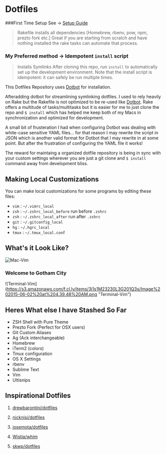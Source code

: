 Dotfiles 
=========

###First Time Setup See -> [Setup Guide](https://github.com/bradbergeron-us/dotfiles/blob/master/setup.md)
> Rakefile installs all dependencies [Homebrew, rbenv, pow, npm, prezto fork etc.] 
Great if you are starting from scratch and have nothing installed the rake tasks can automate that process.

### My Preferred method -> Idempotent `install` script
> Installs Symlinks
After cloning this repo, run `install` to automatically set up the development environment. Note that the install script is idempotent: it can safely be run multiple times.

This Dotfiles Repository uses [Dotbot](https://github.com/anishathalye/dotbot) for installation.

Afteradding dotbot for streamlining symlinking dotfiles. I used to rely heavily on Rake but the Rakefile is not optimized to be re-used like [Dotbot](https://github.com/anishathalye/dotbot). Rake offers a multitude of tasks/multitasks but it is easier for me to just clone the repo and `$ install` which has helped me keep both of my Macs in synchronization and optimized for development.

A small bit of frusteration I had when configuring Dotbot was dealing with white-case sensitive YAML files... for that reason I may rewrite the script in JSON which is another valid format for Dotbot that I may rewrite in at some point. But after the frustration of configuring the YAML file it works! 

The reward for maintaing a organized dotfile repository is being in sync with your custom settings wherever you are just a git clone and `$ install` command away from development bliss.

Making Local Customizations
---------------------------

You can make local customizations for some programs by editing these files:

* `vim` : `~/.vimrc_local`
* `zsh` : `~/.zshrc_local_before` run before `.zshrc`
* `zsh` : `~/.zshrc_local_after` run after `.zshrc`
* `git` : `~/.gitconfig_local`
* `hg` : `~/.hgrc_local`
* `tmux` : `~/.tmux_local.conf`

What's it Look Like?
---------------------------
![Mac-Vim](https://s3.amazonaws.com/f.cl.ly/items/3F343Q0H3q0e2x3U3x1l/Image%202015-06-02%20at%204.30.02%20AM.png "Mac-Vim Setup")

### Welcome to Gotham City

![Terminal-Vim] (https://s3.amazonaws.com/f.cl.ly/items/3j1s1M23230L3G201Q3s/Image%202015-06-02%20at%204.39.48%20AM.png "Terminal-Vim")

Heres What else I have Stashed So Far
-------------------------------------------------------------
- ZSH Shell with Pure Theme
- Prezto Fork (Perfect for OSX users)
- Git Custom Aliases
- Ag (Ack interchangeable)
- Homebrew
- iTerm2 (colors)
- Tmux configuration
- OS X Settings
- rbenv
- Sublime Text
- Vim
- Ultisnips


Inspirational Dotfiles
----------------------

1. [drewbarontini/dotfiles](https://github.com/drewbarontini/dotfiles)

2. [nicknisi/dotfiles](https://github.com/nicknisi/dotfiles)

3. [josemota/dotfiles](https://github.com/josemota/dotfiles)

4. [Wistia/whim](https://github.com/wistia/whim)

5. [skwp/dotfiles](https://github.com/skwp/dotfiles)
